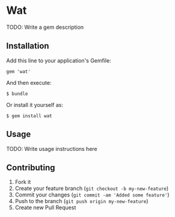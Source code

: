 # Wat

TODO: Write a gem description

## Installation

Add this line to your application's Gemfile:

    gem 'wat'

And then execute:

    $ bundle

Or install it yourself as:

    $ gem install wat

## Usage

TODO: Write usage instructions here

## Contributing

1. Fork it
2. Create your feature branch (`git checkout -b my-new-feature`)
3. Commit your changes (`git commit -am 'Added some feature'`)
4. Push to the branch (`git push origin my-new-feature`)
5. Create new Pull Request
